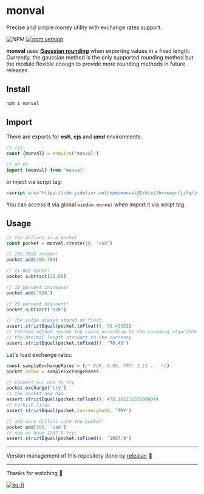# monval
Precise and simple money utility with exchange rates support.

![NPM](https://img.shields.io/npm/l/monval)
[![npm version](https://badge.fury.io/js/monval.svg)](https://badge.fury.io/js/monval)

**monval** uses **[Gaussian rounding](https://en.wikipedia.org/wiki/Rounding#Round_half_to_even)** when exporting values in a fixed length. Currently, the gaussian method is the only supported rounding method but the module flexible enough to provide more rounding methods in future releases.

## Install
```sh
npm i monval
```

## Import
There are exports for **es6**, **cjs** and **umd** environments:
```js
// cjs
const {monval} = require('monval')

// or es
import {monval} from 'monval'
```
or inject via script tag:
```html
<script src="https://cdn.jsdelivr.net/npm/monval@1/dist/browser/iife/index.js" type="text/javascript"></script>
```
You can access it via global `window.monval` when import it via script tag.

## Usage
```js
// ten dollars in a pocket
const pocket = monval.create(10, 'usd')

// 100.789$ income!
pocket.add(100.789)

// 21.66$ spent!
pocket.subtract(21.66)

// 10 percent increase!
pocket.add('%10')

// 20 percent discount!
pocket.subtract('%20')

// The value always stored as float.
assert.strictEqual(pocket.toFloat(), 78.43352)
// toFixed method rounds the value according to the rounding algorithm and
// the decimal length standart to the currency
assert.strictEqual(pocket.toFixed(), '78.43')
```
Let's load exchange rates:
```js
const sampleExchangeRates = {/* EUR: 0.99, TRY: 1.11 ... */}
pocket.rates = sampleExchangeRates

// convert our usd to try
pocket.exchange('try')
// the pocket now has
assert.strictEqual(pocket.toFloat(), 478.16211132800004)
// turkish liras
assert.strictEqual(pocket.currencyCode, 'TRY')

// add more dollars into the pocket!
pocket.add(100, 'usd')
// now we have 1087.8 try!
assert.strictEqual(pocket.toFixed(), '1087.8')
```

---

Version management of this repository done by [releaser](https://github.com/muratgozel/node-releaser) 🚀

---

Thanks for watching 🐬

[![ko-fi](https://www.ko-fi.com/img/githubbutton_sm.svg)](https://ko-fi.com/F1F1RFO7)
